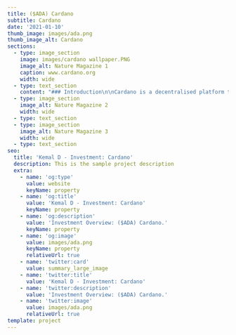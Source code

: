 ```yaml
---
title: ($ADA) Cardano
subtitle: Cardano
date: '2021-01-10'
thumb_image: images/ada.png
thumb_image_alt: Cardano
sections:
  - type: image_section
    image: images/cardano wallpaper.PNG
    image_alt: Nature Magazine 1
    caption: www.cardano.org
    width: wide
  - type: text_section
    content: "### Introduction\n\nCardano is a decentralised platform that will allow complex programmable transfers of value in a secure and scalable fashion. It is one of the first blockchains to be built in the highly secure Haskell programming language. Cardano is developing a\_[smart contract platform](https://www.coingecko.com/en/categories/29)\_which seeks to deliver more advanced features than any protocol previously developed. It is the first blockchain platform to evolve out of a scientific philosophy and a research-first driven approach. The development team consists of a large global collective of expert engineers and researchers.\n\nThe Cardano project is different from other blockchain projects as it openly addresses the need for regulatory oversight whilst maintaining consumer privacy and protections through an innovative software architecture. The protocol features a layered blockchain software stack that is flexible, scalable, and is being developed with the most rigorous academic and commercial software standards in the industry.\n\nCardano will use a democratic governance system that allows the project to evolve over time, and fund itself sustainably through a visionary treasury system.\n\n\_\n\n### Technological Innovation\n\n\nCardano is the first protocol to incorporate Ouroboros, the groundbreaking\_[proof of stake algorithm](https://www.coingecko.com/en?hashing_algorithm=Proof+of+Stake\\&view=market). The IOHK team employed a “first-principles” approach, driven by peer-reviewed academic research to build Cardano from the ground up.\n\nThe result of this collaborative effort is the first cryptocurrency to be based in Haskell code, which focuses on industrial strength product that delivers the resilience necessary for mission-critical systems, in this case, securing investment.\n\nCardano’s multi-layer protocol performs advanced functions, and has a settlement layer that is elegantly linked to a control layer. The settlement layer will have a unit of account, while the control layer will run smart contracts and will be programmed to recognize identity, assisting compliance (and allowing blacklisting, for instance).\n\nThe protocol is geared towards protecting privacy rights of users, while also taking into account the needs of regulators. In doing so, Cardano is the first protocol to balance these requirements in a nuanced and effective way, pioneering a new approach for cryptocurrencies.\n\nThe system is also designed to allow upgrade through soft forks, enabling it to adapt to changing needs and evolve quickly, when required. A treasury system is also being installed that will ensure the sustainability of the protocol.\n\nCardano is built in the spirit of collaboration by being completely open source and patent-free. Engineered for efficiency and scalability, the Cardano ecosystem will develop into the most complete cryptocurrency ever constructed.\n\n\_\n\n### Conceptual Innovation\n\ni. Privacy and regulation\nThe original\_[Bitcoin](https://www.coingecko.com/en/coins/bitcoin)\_blockchain was meant to be a way for individuals to transact directly and anonymously with each other outside the control of banks and governments. This guarantees privacy in financial dealings, a fundamental individual right, but full anonymity can be counterproductive. Today most blockchain projects look to further either the aims of privacy or of regulation. To be effective globally, we think our blockchain must ‘square the circle’ by finding the right mix of individual privacy protection and provision for regulatory control.\n\nii. Governance\nPublic, decentralized blockchain projects rely on crowd-based governance models. This allows for democratic control of the network by its participants, which is essential to building truly decentralised economies. However, if they are not carefully designed, such governance can go awry. Both the Bitcoin and\_[Ethereum](https://www.coingecko.com/en/coins/ethereum)\_communities have experienced devastating schisms on the question of how to upgrade their networks – in Ethereum's case already causing a split. The Cardano blockchain has an airtight governance model that allow the community to democratically take clear and binding decisions.\n\niii. Funding\nThe Cardano blockchain has sophisticated maintenance and development needs and is able to adequately fund itself, both in terms of running costs and new investment.\n\n\_\n\n### The Token: ADA\_\n\n\nEvery blockchain project has a token of value commonly referred to as a cryptocurrency. Ada is the cryptocurrency on the Cardano blockchain. With Ada, holders can send value between friends, pay for a good or service, deposit funds on an exchange, or enter an application. To perform a transfer on the settlement layer requires you own Ada, or acquire Ada through an exchange. It will also be the native token to be used in applications built on the computation layer.\n\n\_\n\n### The Wallet:\_[Daedalus](https://daedaluswallet.io/)\n\n\nEach cryptocurrency requires a “wallet” to store Ada. Typically this wallet is a software application that can be installed on any computer or smartphone. Daedalus is a highly engineered wallet with advanced security features that was developed by\_[IOHK](https://iohk.io/)\_specifically for the Cardano blockchain and protects your assets with the most advanced cryptography. In the future, Daedalus will not only support Ada, but other cryptocurrencies such as Bitcoin,\_[Ethereum Classic](https://www.coingecko.com/en/coins/ethereum-classic)\_and many more.\n\n\_\n\n## The\_[Cardano Foundation](https://cardanofoundation.org/en/)\n\n\nThe Cardano Foundation’s core mission is to standardise, protect and promote the Cardano Protocol technology. The Cardano Foundation acts as a supervisory and educational body for Cardano. Our mission is to:\n\n1\\. Standardise, protect and promote the Cardano Protocol and its applications\n2\\. Be a community hub offering authoritative, timely information about the technology and Cardano’s wide-ranging potential\n3\\. Liaise and influence government and regulatory bodies, form strategic partnerships with businesses, enterprises and other open source projects and aid the creation of formal software standards for Cardano, a crucial feature for its long term success and critical in adoption and government engagement\n\nAreas of Focus:\n1\\. Cardano Protocol - We function as an objective standards body for the Cardano protocol as it evolves over time.\n2\\. Cardano community - We support, grow and help educate the Cardano blockchain community.\n3\\. Cardano ecosystem - We work to expand and protect the Cardano ecosystem. This includes promoting Cardano as a platform for commercial entities and serving as an objective organization for enterprises interested in joining Cardano.\n4\\. Serving the wider blockchain community - We aim to influence and progress the emerging commercial and legislative landscape for blockchain technology and cryptocurrencies in general. We proactively approach government and regulatory bodies and form strategic partnerships with businesses, enterprises and other open-source projects.\n\n\_\n\n### IOHK\n\n\nFounded in 2015 by\_[Charles Hoskinson](https://iohk.io/team/charles-hoskinson/)\_and\_[Jeremy Wood](https://iohk.io/team/jeremy-wood/), IOHK is a world-class engineering and technology company committed to using peer-to-peer innovations to provide financial services to three billion people that don’t have them. The group is contracted to design, build, and maintain Cardano through to 2020.\n"
  - type: image_section
    image_alt: Nature Magazine 2
    width: wide
  - type: text_section
  - type: image_section
    image_alt: Nature Magazine 3
    width: wide
  - type: text_section
seo:
  title: 'Kemal D - Investment: Cardano'
  description: This is the sample project description
  extra:
    - name: 'og:type'
      value: website
      keyName: property
    - name: 'og:title'
      value: 'Kemal D - Investment: Cardano'
      keyName: property
    - name: 'og:description'
      value: 'Investment Overview: ($ADA) Cardano.'
      keyName: property
    - name: 'og:image'
      value: images/ada.png
      keyName: property
      relativeUrl: true
    - name: 'twitter:card'
      value: summary_large_image
    - name: 'twitter:title'
      value: 'Kemal D - Investment: Cardano'
    - name: 'twitter:description'
      value: 'Investment Overview: ($ADA) Cardano.'
    - name: 'twitter:image'
      value: images/ada.png
      relativeUrl: true
template: project
---
```

